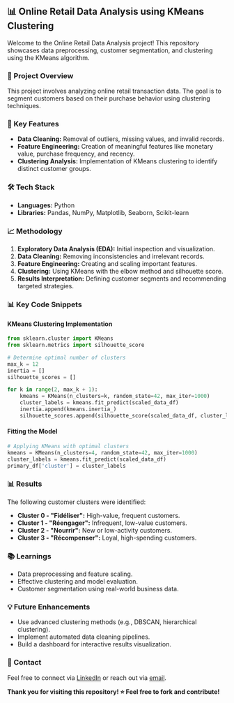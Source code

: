 ## 📊 Online Retail Data Analysis using KMeans Clustering

Welcome to the Online Retail Data Analysis project! This repository showcases data preprocessing, customer segmentation, and clustering using the KMeans algorithm.

### 📁 Project Overview
This project involves analyzing online retail transaction data. The goal is to segment customers based on their purchase behavior using clustering techniques.

### 🚀 Key Features
- **Data Cleaning:** Removal of outliers, missing values, and invalid records.
- **Feature Engineering:** Creation of meaningful features like monetary value, purchase frequency, and recency.
- **Clustering Analysis:** Implementation of KMeans clustering to identify distinct customer groups.

### 🛠️ Tech Stack
- **Languages:** Python
- **Libraries:** Pandas, NumPy, Matplotlib, Seaborn, Scikit-learn

### 📈 Methodology
1. **Exploratory Data Analysis (EDA):** Initial inspection and visualization.
2. **Data Cleaning:** Removing inconsistencies and irrelevant records.
3. **Feature Engineering:** Creating and scaling important features.
4. **Clustering:** Using KMeans with the elbow method and silhouette score.
5. **Results Interpretation:** Defining customer segments and recommending targeted strategies.

### 📊 Key Code Snippets
#### KMeans Clustering Implementation
```python
from sklearn.cluster import KMeans
from sklearn.metrics import silhouette_score

# Determine optimal number of clusters
max_k = 12
inertia = []
silhouette_scores = []

for k in range(2, max_k + 1):
    kmeans = KMeans(n_clusters=k, random_state=42, max_iter=1000)
    cluster_labels = kmeans.fit_predict(scaled_data_df)
    inertia.append(kmeans.inertia_)
    silhouette_scores.append(silhouette_score(scaled_data_df, cluster_labels))
```

#### Fitting the Model
```python
# Applying KMeans with optimal clusters
kmeans = KMeans(n_clusters=4, random_state=42, max_iter=1000)
cluster_labels = kmeans.fit_predict(scaled_data_df)
primary_df['cluster'] = cluster_labels
```

### 📊 Results
The following customer clusters were identified:
- **Cluster 0 - "Fidéliser":** High-value, frequent customers.
- **Cluster 1 - "Réengager":** Infrequent, low-value customers.
- **Cluster 2 - "Nourrir":** New or low-activity customers.
- **Cluster 3 - "Récompenser":** Loyal, high-spending customers.

### 📚 Learnings
- Data preprocessing and feature scaling.
- Effective clustering and model evaluation.
- Customer segmentation using real-world business data.

### 💡 Future Enhancements
- Use advanced clustering methods (e.g., DBSCAN, hierarchical clustering).
- Implement automated data cleaning pipelines.
- Build a dashboard for interactive results visualization.

### 📧 Contact
Feel free to connect via [LinkedIn](www.linkedin.com/in/vishrut-bezbarua-53b355205) or reach out via [email](vishrutbezbarua@gmail.com).

**Thank you for visiting this repository! ⭐ Feel free to fork and contribute!**

